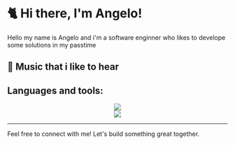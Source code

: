 # 🐈 Hi there, I'm Angelo!

Hello my name is Angelo and i'm a software enginner who likes to develope some solutions in my passtime

## 🎵 Music that i like to hear



## Languages and tools:
<div align="center">
  <a href="https://skillicons.dev">
    <img src="https://skillicons.dev/icons?i=java,cs,typescript&theme=dark" />
  </a>
</div>
<div align="center">
  <a href="https://skillicons.dev">
    <img src="https://skillicons.dev/icons?i=spring,postgresql,figma,git,nextjs,tailwind,aws,docker,net &theme=dark" />
  </a>
</div>

---

Feel free to connect with me! Let's build something great together.
